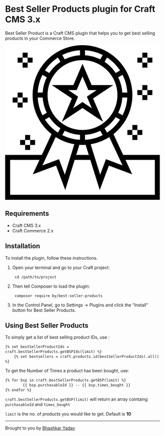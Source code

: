 # Best Seller Products plugin for Craft CMS 3.x

Best Seller Product is a Craft CMS plugin that helps you to get best selling products in your Commerce Store.

![Screenshot](src/icon.svg)

## Requirements

- Craft CMS 3.x
- Craft Commerce 2.x

## Installation

To install the plugin, follow these instructions.

1. Open your terminal and go to your Craft project:

        cd /path/to/project

2. Then tell Composer to load the plugin:

        composer require by/best-seller-products

3. In the Control Panel, go to Settings → Plugins and click the “Install” button for Best Seller Products.

## Using Best Seller Products

To simply get a list of best selling product IDs, use :

	{% set bestSellerProductIds = craft.bestSellerProducts.getBSPIds(limit) %}
        {% set bestsellers = craft.products.id(bestSellerProductIds).all() %}

To get the Number of Times a product has been bought, use:
		
	{% for bsp in craft.bestSellerProducts.getBSP(limit) %}
	        {{ bsp.purchasableId }} -- {{ bsp.times_bought }}
	{% endfor %}
        
`craft.bestSellerProducts.getBSP(limit)` will return an array cointaing `purchasableId` and `times_bought`

`limit` is the no. of products you would like to get. Default is **10**

---

Brought to you by [Bhashkar Yadav](http://sidd3.com)